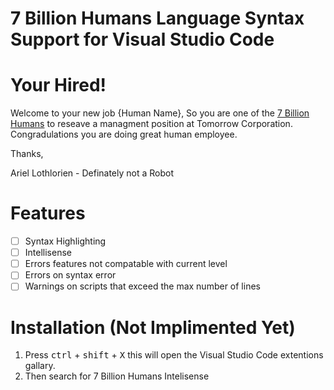 # 7 Billion Humans Language Syntax Support for Visual Studio Code

# Your Hired!
Welcome to your new job {Human Name},
So you are one of the [7 Billion Humans](https://tomorrowcorporation.com/7billionhumans) to reseave a managment position at Tomorrow Corporation. Congradulations you are doing great human employee.

Thanks,

Ariel Lothlorien - Definately not a Robot

# Features
- [ ] Syntax Highlighting
- [ ] Intellisense
- [ ] Errors features not compatable with current level
- [ ] Errors on syntax error
- [ ] Warnings on scripts that exceed the max number of lines

# Installation (Not Implimented Yet)
1. Press <kbd>ctrl</kbd> + <kbd>shift</kbd> + <kbd>X</kbd> this will open the Visual Studio Code extentions gallary.
2. Then search for 7 Billion Humans Intelisense
